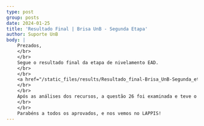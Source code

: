 ```yaml
---
type: post
group: posts
date: 2024-01-25
title: 'Resultado Final | Brisa UnB - Segunda Etapa'
author: Suporte UnB
body: |
    Prezados,
    </br>
    </br>
    Segue o resultado final da etapa de nivelamento EAD.
    </br>
    </br>
    <a href="/static_files/results/Resultado_final-Brisa_UnB-Segunda_etapa.pdf">Resultado Final</a>
    </br>
    </br>
    Após as análises dos recursos, a questão 26 foi examinada e teve o recurso deferido pela organização do processo seletivo. Logo, todos os alunos receberam a pontuação total para essa questão.
    </br>
    </br>
    Parabéns a todos os aprovados, e nos vemos no LAPPIS!
---
```

